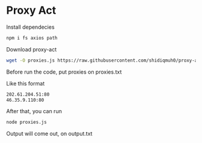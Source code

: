 # Proxy Act

Install dependecies

```bash
npm i fs axios path
```

Download proxy-act

```bash
wget -O proxies.js https://raw.githubusercontent.com/shidiqmuh0/proxy-act/main/proxies.js
```

Before run the code, put proxies on proxies.txt

Like this format

```bash
202.61.204.51:80
46.35.9.110:80
```

After that, you can run 

```bash
node proxies.js
```
Output will come out, on output.txt
